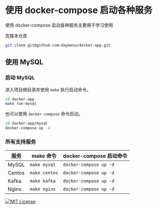 # 使用 docker-compose 启动各种服务

使用 docker-compose 启动各种服务主要用于学习使用

克隆本仓库

```bash
git clone git@github.com:daymenu/docker-app.git
```

## 使用 MySQL

### 启动 MySQL

进入项目根目录并使用 `make` 执行启动命令。

```bash
cd docker-app
make run-mysql
```

也可以使用 `docker-compose` 命令启动。

```bash
cd docker-app/mysql
docker-compose up -d
```

### 所有支持服务

|服务| make 命令| docker-compose 启动命令|
|------|--------|--------|
|MySQL|`make mysql`|`docker-compose up -d`|
|Centos|`make centos`|`docker-compose up -d`|
|Kafka|`make kafka`|`docker-compose up -d`|
|Nginx|`make nginx`|`docker-compose up -d`|

[![MIT License](https://img.shields.io/badge/License-MIT-green.svg)](https://choosealicense.com/licenses/mit/)
